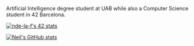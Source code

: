 Artificial Intelligence degree student at UAB while also a Computer Science student in 42 Barcelona.



[![nde-la-f's 42 stats](https://badge42.vercel.app/api/v2/cliixht54000608jyztf6cj4u/stats?cursusId=21&coalitionId=206)](https://github.com/JaeSeoKim/badge42)


[![Neil's GitHub stats](https://github-readme-stats.vercel.app/api?username=Neilus03&show_icons=true&theme=radical)](https://github.com/Neilus03/Neilus03)
